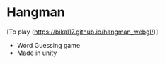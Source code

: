 # Hangman 
[To play (https://bikal17.github.io/hangman_webgl/)]
- Word Guessing game
- Made in unity
